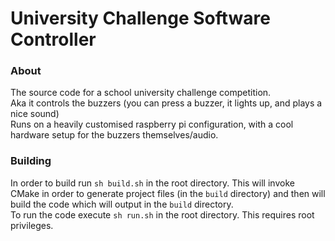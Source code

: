 # University Challenge Software Controller

### About
The source code for a school university challenge competition.  
Aka it controls the buzzers (you can press a buzzer, it lights up, and plays a nice sound)  
Runs on a heavily customised raspberry pi configuration, with a cool hardware setup for the buzzers themselves/audio.

### Building
In order to build run `sh build.sh` in the root directory. This will invoke CMake in order to generate project files (in the `build` directory) and then will build the code which will output in the `build` directory.  
To run the code execute `sh run.sh` in the root directory. This requires root privileges. 

